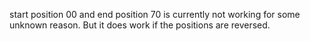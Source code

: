 start position 00 and end position 70 is currently not working for some unknown reason. But it does work if the positions are reversed. 
